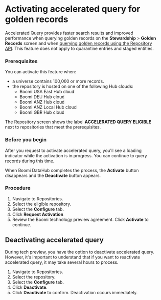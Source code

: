 # Activating accelerated query for golden records

<head>
  <meta name="guidename" content="DataHub"/>
  <meta name="context" content="GUID-83a48dad-9be5-475c-b928-ea75efebd194"/>
</head>

Accelerated Query provides faster search results and improved performance when querying golden records on the **Stewardship** > **Golden Records** screen and when [querying golden records using the Repository API](/docs/Atomsphere/Master%20Data%20Hub/REST%20APIs/r-mdm-Query_Golden_Records_dad5ed08-37ae-47e7-b431-7394cf591aa1.md). This feature does not apply to quarantine entries and staged entities.

### Prerequisites

You can activate this feature when:

- a universe contains 100,000 or more records.
- the repository is hosted on one of the following Hub clouds:
  - Boomi USA East Hub cloud
  - Boomi DEU Hub cloud
  - Boomi ANZ Hub cloud
  - Boomi ANZ Local Hub cloud
  - Boomi GBR Hub cloud

The Repository screen shows the label **ACCELERATED QUERY ELIGIBLE** next to repositories that meet the prerequisites.

### Before you begin

After you request to activate accelerated query, you'll see a loading indicator while the activation is in progress. You can continue to query records during this time.

When Boomi DataHub completes the process, the **Activate** button disappears and the **Deactivate** button appears.

### Procedure

1. Navigate to Repositories.
2. Select the eligible repository.
3. Select the **Configure** tab.
4. Click **Request Activation**.
5. Review the Boomi technology preview agreement. Click **Activate** to continue.

## Deactivating accelerated query

During tech preview, you have the option to deactivate accelerated query. However, it's important to understand that if you want to reactivate accelerated query, it may take several hours to process.

1. Navigate to Repositories.
2. Select the repository.
3. Select the **Configure** tab. 
4. Click **Deactivate**. 
5. Click **Deactivate** to confirm. Deactivation occurs immediately.